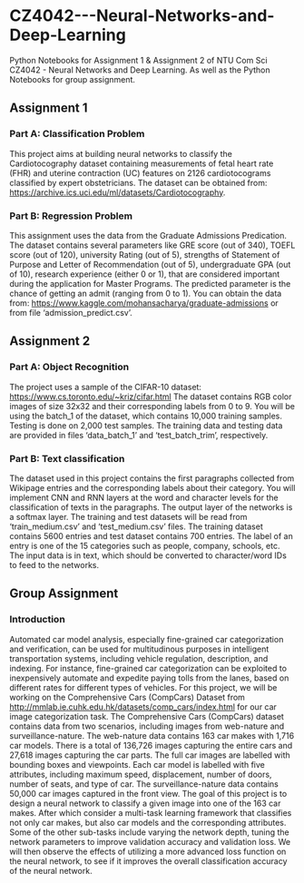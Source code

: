 # CZ4042---Neural-Networks-and-Deep-Learning

Python Notebooks for Assignment 1 & Assignment 2 of NTU Com Sci CZ4042 - Neural Networks and Deep Learning. As well as the Python Notebooks for group assignment.

## Assignment 1

### Part A: Classification Problem

This project aims at building neural networks to classify the Cardiotocography dataset containing measurements of fetal heart rate (FHR) and uterine contraction (UC) features on 2126 cardiotocograms classified by expert obstetricians. The dataset can be obtained from: https://archive.ics.uci.edu/ml/datasets/Cardiotocography.

### Part B: Regression Problem

This assignment uses the data from the Graduate Admissions Predication. The dataset contains several parameters like GRE score (out of 340), TOEFL score (out of 120), university Rating (out of 5), strengths of Statement of Purpose and Letter of Recommendation (out of 5), undergraduate GPA (out of 10), research experience (either 0 or 1), that are considered important during the application for Master Programs. The predicted parameter is the chance of getting an admit (ranging from 0 to 1). You can obtain the data from:
https://www.kaggle.com/mohansacharya/graduate-admissions or from file ‘admission_predict.csv’.

## Assignment 2

### Part A: Object Recognition

The project uses a sample of the CIFAR-10 dataset: https://www.cs.toronto.edu/~kriz/cifar.html
The dataset contains RGB color images of size 32x32 and their corresponding labels from 0 to
9. You will be using the batch_1 of the dataset, which contains 10,000 training samples.
Testing is done on 2,000 test samples. The training data and testing data are provided in files
‘data_batch_1’ and ‘test_batch_trim’, respectively.

### Part B: Text classification

The dataset used in this project contains the first paragraphs collected from Wikipage entries
and the corresponding labels about their category. You will implement CNN and RNN layers
at the word and character levels for the classification of texts in the paragraphs. The output
layer of the networks is a softmax layer.
The training and test datasets will be read from ‘train_medium.csv’ and ‘test_medium.csv’
files. The training dataset contains 5600 entries and test dataset contains 700 entries. The
label of an entry is one of the 15 categories such as people, company, schools, etc.
The input data is in text, which should be converted to character/word IDs to feed to the
networks.

## Group Assignment

### Introduction

Automated car model analysis, especially fine-grained car categorization and verification, can be used for multitudinous purposes in intelligent transportation systems, including vehicle regulation, description, and indexing. For instance, fine-grained car categorization can be exploited to inexpensively automate and expedite paying tolls from the lanes, based on different rates for different types of vehicles.
For this project, we will be working on the Comprehensive Cars (CompCars) Dataset from http://mmlab.ie.cuhk.edu.hk/datasets/comp_cars/index.html for our car image categorization task. The Comprehensive Cars (CompCars) dataset contains data from two scenarios, including images from web-nature and surveillance-nature. The web-nature data contains 163 car makes with 1,716 car models. There is a total of 136,726 images capturing the entire cars and 27,618 images capturing the car parts. The full car images are labelled with bounding boxes and viewpoints. Each car model is labelled with five attributes, including maximum speed, displacement, number of doors, number of seats, and type of car. The surveillance-nature data contains 50,000 car images captured in the front view.
The goal of this project is to design a neural network to classify a given image into one of the 163 car makes. After which consider a multi-task learning framework that classifies not only car makes, but also car models and the corresponding attributes. Some of the other sub-tasks include varying the network depth, tuning the network parameters to improve validation accuracy and validation loss. We will then observe the effects of utilizing a more advanced loss function on the neural network, to see if it improves the overall classification accuracy of the neural network.

